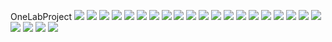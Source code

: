 OneLabProject
<img src="https://github.com/dosel70/oneLabServer/assets/143694489/06ac54f2-ad92-44b6-baba-3d04c0f238f9">
<img src="https://github.com/dosel70/oneLabServer/assets/143694489/5f31867e-5843-4cfe-b236-d6d82602dde1">
<img src="https://github.com/dosel70/oneLabServer/assets/143694489/016871bf-15e0-4e64-8bb0-04386ca2a852">
<img src="https://github.com/dosel70/oneLabServer/assets/143694489/eee8c80d-f749-4976-bb18-4cd39a98a7a9">
<img src="https://github.com/dosel70/oneLabServer/assets/143694489/680afc99-0bbd-4d9c-bb02-18585e7f7161">
<img src="https://github.com/dosel70/oneLabServer/assets/143694489/90e2d18a-03f5-4276-9f8d-71f6c7786a39">
<img src="https://github.com/dosel70/oneLabServer/assets/143694489/e5204bd3-1566-4459-a19f-0356396ae930">
<img src="https://github.com/dosel70/oneLabServer/assets/143694489/d51a55b6-3469-4633-8a4f-3fb2824026c9">
<img src="https://github.com/dosel70/oneLabServer/assets/143694489/98f60a34-5096-4bab-82ae-d2f63f437d60">
<img src="https://github.com/dosel70/oneLabServer/assets/143694489/7ac7b8ac-7665-4e53-9cbb-5f202b3bab52">
<img src="https://github.com/dosel70/oneLabServer/assets/143694489/3c6ee07d-5eae-455a-98c3-7d02a5411b59">
<img src="https://github.com/dosel70/oneLabServer/assets/143694489/8b84ac88-6a1f-4bfa-8daa-7095eb578cb5">
<img src="https://github.com/dosel70/oneLabServer/assets/143694489/60b661e1-44f1-41cb-b430-6f45064a5f6c">
<img src="https://github.com/dosel70/oneLabServer/assets/143694489/8eaceeb7-bd96-49e9-898d-ff9f4b92d2e5">
<img src="https://github.com/dosel70/oneLabServer/assets/143694489/f3c46936-8e08-4972-ad47-6e22c64bfec3">
<img src="https://github.com/dosel70/oneLabServer/assets/143694489/fd2c0086-7e02-4b1b-af6b-72a3bcf544c7">
<img src="https://github.com/dosel70/oneLabServer/assets/143694489/a3548c56-bdb3-46f5-ad14-56131789eab7">
<img src="https://github.com/dosel70/oneLabServer/assets/143694489/3f66e4b9-7e88-480c-8606-f8d4dadc7d62">
<img src="https://github.com/dosel70/oneLabServer/assets/143694489/dd03a144-b85e-437b-b7c6-ef072e6e079f">
<img src="https://github.com/dosel70/oneLabServer/assets/143694489/a473f4d6-ceb3-4e92-96df-d158c1d7594f">
<img src="https://github.com/dosel70/oneLabServer/assets/143694489/cb7232d4-091b-459c-bd71-883468c4ea0c">
<img src="https://github.com/dosel70/oneLabServer/assets/143694489/3257b758-6dd2-4223-b60a-145a971c9be3">
<img src="https://github.com/dosel70/oneLabServer/assets/143694489/bfc16980-0b52-47cf-b4b7-ddd256b6c14a">
<img src="https://github.com/dosel70/oneLabServer/assets/143694489/d64c8187-719e-4f34-ba08-d93b995e0c89">
